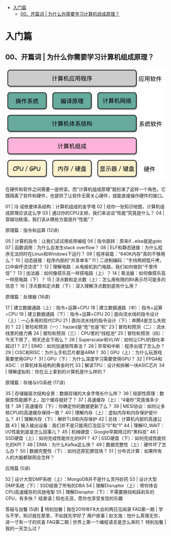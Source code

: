 

<!-- TOC -->

- [入门篇](#入门篇)
    - [00、开篇词 | 为什么你需要学习计算机组成原理？](#00开篇词--为什么你需要学习计算机组成原理)

<!-- /TOC -->


# 入门篇

## 00、开篇词 | 为什么你需要学习计算机组成原理？

![](../../pic/2020-05-16/2020-05-16-08-59-04.png)

在硬件和软件之间需要一座桥梁，而“计算机组成原理”就扮演了这样一个角色，它既隔离了软件和硬件，也提供了让软件无需关心硬件，就能直接操作硬件的接口。









01 | 冯·诺依曼体系结构：计算机组成的金字塔
02 | 给你一张知识地图，计算机组成原理应该这么学
03 | 通过你的CPU主频，我们来谈谈“性能”究竟是什么？
04 | 穿越功耗墙，我们该从哪些方面提升“性能”？

原理篇：指令和运算 (12讲)

05 | 计算机指令：让我们试试用纸带编程
06 | 指令跳转：原来if...else就是goto
07 | 函数调用：为什么会发生stack overflow？
08 | ELF和静态链接：为什么程序无法同时在Linux和Windows下运行？
09 | 程序装载：“640K内存”真的不够用么？
10 | 动态链接：程序内部的“共享单车”
11 | 二进制编码：“手持两把锟斤拷，口中疾呼烫烫烫”？
12 | 理解电路：从电报机到门电路，我们如何做到“千里传信”？
13 | 加法器：如何像搭乐高一样搭电路（上）？
14 | 乘法器：如何像搭乐高一样搭电路（下）？
15 | 浮点数和定点数（上）：怎么用有限的Bit表示尽可能多的信息？
16 | 浮点数和定点数（下）：深入理解浮点数到底有什么用？

原理篇：处理器 (18讲)

17 | 建立数据通路（上）：指令+运算=CPU
18 | 建立数据通路（中）：指令+运算=CPU
19 | 建立数据通路（下）：指令+运算=CPU
20 | 面向流水线的指令设计（上）：一心多用的现代CPU
21 | 面向流水线的指令设计（下）：奔腾4是怎么失败的？
22 | 冒险和预测（一）：hazard是“危”也是“机”
23 | 冒险和预测（二）：流水线里的接力赛
24 | 冒险和预测（三）：CPU里的“线程池”
25 | 冒险和预测（四）：今天下雨了，明天还会下雨么？
26 | Superscalar和VLIW：如何让CPU的吞吐率超过1？
27 | SIMD：如何加速矩阵乘法？
28 | 异常和中断：程序出错了怎么办？
29 | CISC和RISC：为什么手机芯片都是ARM？
30 | GPU（上）：为什么玩游戏需要使用GPU？
31 | GPU（下）：为什么深度学习需要使用GPU？
32 | FPGA和ASIC：计算机体系结构的黄金时代
33 | 解读TPU：设计和拆解一块ASIC芯片
34 | 理解虚拟机：你在云上拿到的计算机是什么样的？

原理篇：存储与I/O系统 (17讲)

35 | 存储器层次结构全景：数据存储的大金字塔长什么样？
36 | 局部性原理：数据库性能跟不上，加个缓存就好了？
37 | 高速缓存（上）：“4毫秒”究竟值多少钱？
38 | 高速缓存（下）：你确定你的数据更新了么？
39 | MESI协议：如何让多核CPU的高速缓存保持一致？
40 | 理解内存（上）：虚拟内存和内存保护是什么？
41 | 理解内存（下）：解析TLB和内存保护
42 | 总线：计算机内部的高速公路
43 | 输入输出设备：我们并不是只能用灯泡显示“0”和“1”
44 | 理解IO_WAIT：I/O性能到底是怎么回事儿？
45 | 机械硬盘：Google早期用过的“黑科技”
46 | SSD硬盘（上）：如何完成性能优化的KPI？
47 | SSD硬盘（下）：如何完成性能优化的KPI？
48 | DMA：为什么Kafka这么快？
49 | 数据完整性（上）：硬件坏了怎么办？
50 | 数据完整性（下）：如何还原犯罪现场？
51 | 分布式计算：如果所有人的大脑都联网会怎样？

应用篇 (5讲)

52 | 设计大型DMP系统（上）：MongoDB并不是什么灵丹妙药
53 | 设计大型DMP系统（下）：SSD拯救了所有的DBA
54 | 理解Disruptor（上）：带你体会CPU高速缓存的风驰电掣
55 | 理解Disruptor（下）：不需要换挡和踩刹车的CPU，有多快？
结束语 | 知也无涯，愿你也享受发现的乐趣

答疑与加餐 (5讲)

特别加餐 | 我在2019年F8大会的两日见闻录
FAQ第一期 | 学与不学，知识就在那里，不如就先学好了
用户故事 | 赵文海：怕什么真理无穷，进一寸有一寸的欢喜
FAQ第二期 | 世界上第一个编程语言是怎么来的？
特别加餐 | 我的一天怎么过？


